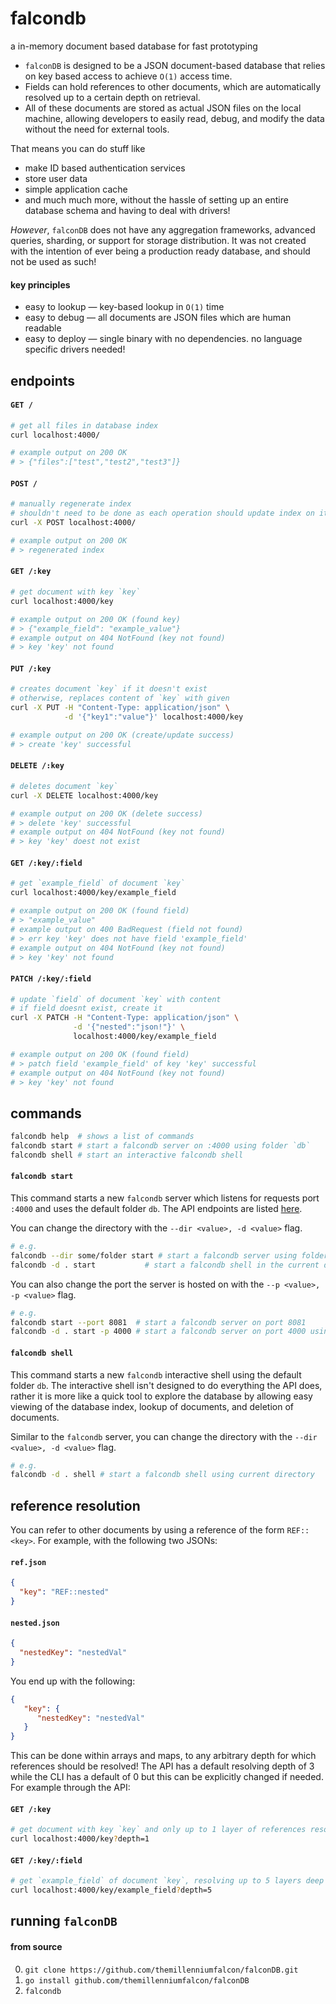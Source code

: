 # falcondb

a in-memory document based database for fast prototyping

- `falconDB` is designed to be a JSON document-based database that relies on key based access to achieve `O(1)` access time. 
- Fields can hold references to other documents, which are automatically resolved up to a certain depth on retrieval. 
- All of these documents are stored as actual JSON files on the local machine, allowing developers to easily read, debug, and modify the data without the need for external tools. 

That means you can do stuff like
* make ID based authentication services
* store user data
* simple application cache
* and much much more, without the hassle of setting up an entire database schema and having to deal with drivers!

*However*, `falconDB` does not have any aggregation frameworks, advanced queries, sharding, or support for storage distribution. It was not created with the intention of ever being a production ready database, and should not be used as such!

#### key principles
* easy to lookup &mdash; key-based lookup in `O(1)` time
* easy to debug &mdash; all documents are JSON files which are human readable
* easy to deploy &mdash; single binary with no dependencies. no language specific drivers needed!

## endpoints
#### `GET /`
```bash
# get all files in database index
curl localhost:4000/

# example output on 200 OK
# > {"files":["test","test2","test3"]}
```

#### `POST /`
```bash
# manually regenerate index
# shouldn't need to be done as each operation should update index on its own
curl -X POST localhost:4000/

# example output on 200 OK
# > regenerated index
```

#### `GET /:key`
```bash
# get document with key `key`
curl localhost:4000/key

# example output on 200 OK (found key)
# > {"example_field": "example_value"}
# example output on 404 NotFound (key not found)
# > key 'key' not found
```

#### `PUT /:key`
```bash
# creates document `key` if it doesn't exist
# otherwise, replaces content of `key` with given
curl -X PUT -H "Content-Type: application/json" \
            -d '{"key1":"value"}' localhost:4000/key

# example output on 200 OK (create/update success)
# > create 'key' successful
```

#### `DELETE /:key`
```bash
# deletes document `key`
curl -X DELETE localhost:4000/key

# example output on 200 OK (delete success)
# > delete 'key' successful
# example output on 404 NotFound (key not found)
# > key 'key' doest not exist
```

#### `GET /:key/:field`
```bash
# get `example_field` of document `key`
curl localhost:4000/key/example_field

# example output on 200 OK (found field)
# > "example_value"
# example output on 400 BadRequest (field not found)
# > err key 'key' does not have field 'example_field'
# example output on 404 NotFound (key not found)
# > key 'key' not found
```
#### `PATCH /:key/:field`
```bash
# update `field` of document `key` with content
# if field doesnt exist, create it
curl -X PATCH -H "Content-Type: application/json" \
              -d '{"nested":"json!"}' \
              localhost:4000/key/example_field

# example output on 200 OK (found field)
# > patch field 'example_field' of key 'key' successful
# example output on 404 NotFound (key not found)
# > key 'key' not found
```

## commands
```bash
falcondb help  # shows a list of commands
falcondb start # start a falcondb server on :4000 using folder `db`
falcondb shell # start an interactive falcondb shell
```

#### `falcondb start`
This command starts a new `falcondb` server which listens for requests port `:4000` and uses the default folder `db`. The API endpoints are listed [here](#markdown-header-endpoints).

You can change the directory with the `--dir <value>, -d <value>` flag.
```bash
# e.g.
falcondb --dir some/folder start # start a falcondb server using folder `some/folder`
falcondb -d . start           # start a falcondb shell in the current directory
```

You can also change the port the server is hosted on with the `--p <value>, -p <value>` flag.
```bash
# e.g.
falcondb start --port 8081  # start a falcondb server on port 8081
falcondb -d . start -p 4000 # start a falcondb server on port 4000 using current directory
```

#### `falcondb shell`
This command starts a new `falcondb` interactive shell using the default folder `db`. The interactive shell isn't designed to do everything the API does, rather it is more like a quick tool to explore the database by allowing easy viewing of the database index, lookup of documents, and deletion of documents.

Similar to the `falcondb` server, you can change the directory with the `--dir <value>, -d <value>` flag.
```bash
# e.g.
falcondb -d . shell # start a falcondb shell using current directory
```

## reference resolution
You can refer to other documents by using a reference of the form `REF::<key>`. For example, with the following two JSONs:
#### `ref.json`
```json
{
  "key": "REF::nested"
}
```

#### `nested.json`
```json
{
  "nestedKey": "nestedVal"
}
```
You end up with the following:
```json
{
   "key": {
      "nestedKey": "nestedVal"
   }
}
```
This can be done within arrays and maps, to any arbitrary depth for which references should be resolved! The API has a default resolving depth of 3 while the CLI has a default of 0 but this can be explicitly changed if needed. For example through the API:
#### `GET /:key`
```bash
# get document with key `key` and only up to 1 layer of references resolved
curl localhost:4000/key?depth=1
```
#### `GET /:key/:field`
```bash
# get `example_field` of document `key`, resolving up to 5 layers deep
curl localhost:4000/key/example_field?depth=5
```
## running `falconDB`
#### from source
0. `git clone https://github.com/themillenniumfalcon/falconDB.git`
1. `go install github.com/themillenniumfalcon/falconDB`
2. `falcondb`
